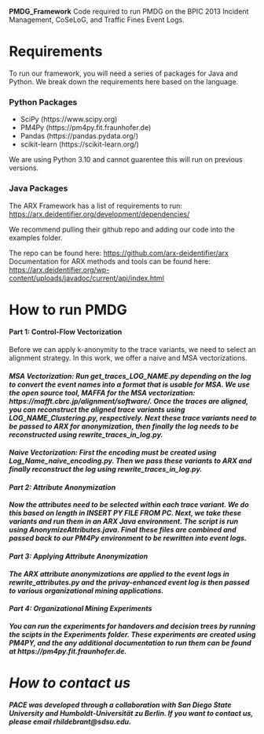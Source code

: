 **PMDG_Framework**
Code required to run PMDG on the BPIC 2013 Incident Management, CoSeLoG, and Traffic Fines Event Logs. 

<h1>Requirements </h1>

To run our framework, you will need a series of packages for Java and Python. We break down the requirements here based on the language.

<h3> Python Packages </h3>

<ul>
  <li>SciPy (https://www.scipy.org)</li>
  <li>PM4Py (https://pm4py.fit.fraunhofer.de)</li>
  <li>Pandas (https://pandas.pydata.org/)</li>
  <li>scikit-learn (https://scikit-learn.org/)</li>
</ul>

We are using Python 3.10 and cannot guarentee this will run on previous versions.

<h3> Java Packages </h3>

The ARX Framework has a list of requirements to run: https://arx.deidentifier.org/development/dependencies/

We recommend pulling their github repo and adding our code into the examples folder. 

The repo can be found here: https://github.com/arx-deidentifier/arx 
Documentation for ARX methods and tools can be found here: https://arx.deidentifier.org/wp-content/uploads/javadoc/current/api/index.html 

<h1>How to run PMDG </h1>

<h4> Part 1: Control-Flow Vectorization </h4> Before we can apply k-anonymity to the trace variants, we need to select an alignment strategy.
In this work, we offer a naive and MSA vectorizations.

<h5> MSA Vectorization: Run get_traces_<b>LOG_NAME<b>.py depending on the log to convert the event names into a format that is usable for MSA. We use the open source tool, MAFFA for the MSA vectorization: https://mafft.cbrc.jp/alignment/software/. Once the traces are aligned, you can reconstruct the aligned trace variants using <b>LOG_NAME<b>_Clustering.py, respectively. Next these trace variants need to be passed to ARX for anonymization, then finally the log needs to be reconstructed using rewrite_traces_in_log.py. 

<h5> Naive Vectorization: First the encoding must be created using <b>Log_Name<b>_naive_encoding.py. Then we pass these variants to ARX and finally reconstruct the log using rewrite_traces_in_log.py. 


<h4> Part 2: Attribute Anonymization</h4> Now the attributes need to be selected within each trace variant. We do this based on length in <b>INSERT PY FILE FROM PC<b>. Next, we take these variants and run them in an ARX Java environment. The script is run using AnonymizeAttributes.java. Final these files are combined and passed back to our PM4Py environment to be rewritten into event logs.

<h4> Part 3: Applying Attribute Anonymization</h4> The ARX attribute anonymizations are applied to the event logs in rewrite_attributes.py and the privay-enhanced event log is then passed to various organizational mining applications. 

<h4> Part 4: Organizational Mining Experiments</h4> You can run the experiments for handovers and decision trees by running the scipts in the Experiments folder. These experiments are created using PM4PY, and the any additional documentation to run them can be found at https://pm4py.fit.fraunhofer.de. 

<h1> How to contact us </h1>
PACE was developed through a collaboration with San Diego State University and Humboldt-Universität zu Berlin. If you want to contact us, please email rhildebrant@sdsu.edu. 
